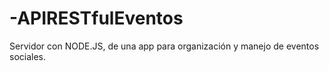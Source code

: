 # -APIRESTfulEventos
Servidor con NODE.JS, de una app para organización y manejo de eventos sociales.
